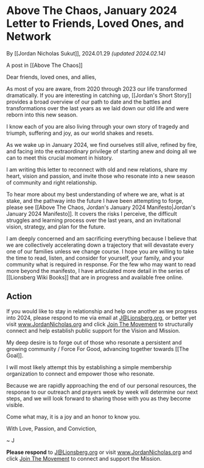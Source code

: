 # Above The Chaos, January 2024 Letter to Friends, Loved Ones, and Network

By [[Jordan Nicholas Sukut]], 2024.01.29 _(updated 2024.02.14)_

A post in [[Above The Chaos]]  

Dear friends, loved ones, and allies, 

As most of you are aware, from 2020 through 2023 our life transformed dramatically. If you are interesting in catching up, [[Jordan's Short Story]] provides a broad overview of our path to date and the battles and transformations over the last years as we laid down our old life and were reborn into this new season. 

I know each of you are also living through your own story of tragedy and triumph, suffering and joy, as our world shakes and resets. 

As we wake up in January 2024, we find ourselves still alive, refined by fire, and facing into the extraordinary privilege of starting anew and doing all we can to meet this crucial moment in history. 

I am writing this letter to reconnect with old and new relations, share my heart, vision and passion, and invite those who resonate into a new season of community and right relationship. 

To hear more about my best understanding of where we are, what is at stake, and the pathway into the future I have been attempting to forge, please see [[Above The Chaos, Jordan's January 2024 Manifesto|Jordan's January 2024 Manifesto]]. It covers the risks I perceive, the difficult struggles and learning process over the last years, and an invitational vision, strategy, and plan for the future. 

I am deeply concerned and am sacrificing everything because I believe that we are collectively accelerating down a trajectory that will devastate every one of our families unless we change course. I hope you are willing to take the time to read, listen, and consider for yourself, your family, and your community what is required in response. For the few who may want to read more beyond the manifesto, I have articulated more detail in the series of [[Lionsberg Wiki Books]] that are in progress and available free online. 
## Action 

If you would like to stay in relationship and help one another as we progress into 2024, please respond to me via email at J@Lionsberg.org, or better yet visit www.JordanNicholas.org and click [Join The Movement](https://jordannicholas.org/join_the_movement) to structurally connect and help establish public support for the Vision and Mission. 

My deep desire is to forge out of those who resonate a persistent and growing community / Force For Good, advancing together towards [[The Goal]]. 

I will most likely attempt this by establishing a simple membership organization to connect and empower those who resonate.  

Because we are rapidly approaching the end of our personal resources, the response to our outreach and prayers week by week will determine our next steps, and we will look forward to sharing those with you as they become visible. 

Come what may, it is a joy and an honor to know you. 

With Love, Passion, and Conviction, 

~ J 

**Please respond** to J@Lionsberg.org or visit www.JordanNicholas.org and click [Join The Movement](https://jordannicholas.org/join_the_movement) to connect and support the Mission.  
